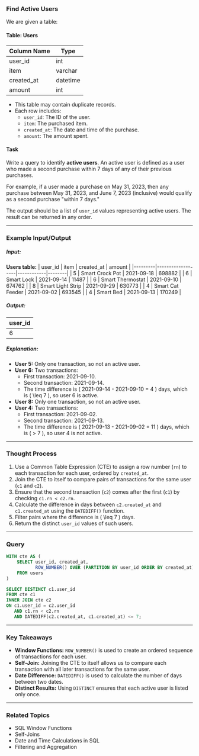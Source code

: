 ### Find Active Users

We are given a table:

#### Table: Users
| Column Name | Type     |
|-------------|----------|
| user_id     | int      |
| item        | varchar  |
| created_at  | datetime |
| amount      | int      |

- This table may contain duplicate records.
- Each row includes:
  - `user_id`: The ID of the user.
  - `item`: The purchased item.
  - `created_at`: The date and time of the purchase.
  - `amount`: The amount spent.

#### Task
Write a query to identify **active users**. An active user is defined as a user who made a second purchase within 7 days of any of their previous purchases.

For example, if a user made a purchase on May 31, 2023, then any purchase between May 31, 2023, and June 7, 2023 (inclusive) would qualify as a second purchase "within 7 days."

The output should be a list of `user_id` values representing active users. The result can be returned in any order.

---

### Example Input/Output

##### Input:
**Users table:**
| user_id | item              | created_at | amount |
|---------|-------------------|------------|--------|
| 5       | Smart Crock Pot   | 2021-09-18 | 698882 |
| 6       | Smart Lock        | 2021-09-14 | 11487  |
| 6       | Smart Thermostat  | 2021-09-10 | 674762 |
| 8       | Smart Light Strip | 2021-09-29 | 630773 |
| 4       | Smart Cat Feeder  | 2021-09-02 | 693545 |
| 4       | Smart Bed         | 2021-09-13 | 170249 |

##### Output:
| user_id |
|---------|
| 6       |

##### Explanation:
- **User 5:** Only one transaction, so not an active user.
- **User 6:** Two transactions:
  - First transaction: 2021-09-10.
  - Second transaction: 2021-09-14.
  - The time difference is \( 2021-09-14 - 2021-09-10 = 4 \) days, which is \( \leq 7 \), so user 6 is active.
- **User 8:** Only one transaction, so not an active user.
- **User 4:** Two transactions:
  - First transaction: 2021-09-02.
  - Second transaction: 2021-09-13.
  - The time difference is \( 2021-09-13 - 2021-09-02 = 11 \) days, which is \( > 7 \), so user 4 is not active.

---

### Thought Process
1. Use a Common Table Expression (CTE) to assign a row number (`rn`) to each transaction for each user, ordered by `created_at`.
2. Join the CTE to itself to compare pairs of transactions for the same user (`c1` and `c2`).
3. Ensure that the second transaction (`c2`) comes after the first (`c1`) by checking `c1.rn < c2.rn`.
4. Calculate the difference in days between `c2.created_at` and `c1.created_at` using the `DATEDIFF()` function.
5. Filter pairs where the difference is \( \leq 7 \) days.
6. Return the distinct `user_id` values of such users.

---

### Query
```sql
WITH cte AS (
    SELECT user_id, created_at,
           ROW_NUMBER() OVER (PARTITION BY user_id ORDER BY created_at) AS rn
    FROM users
)

SELECT DISTINCT c1.user_id
FROM cte c1
INNER JOIN cte c2
ON c1.user_id = c2.user_id
   AND c1.rn < c2.rn
   AND DATEDIFF(c2.created_at, c1.created_at) <= 7;
```

---

### Key Takeaways
- **Window Functions:** `ROW_NUMBER()` is used to create an ordered sequence of transactions for each user.
- **Self-Join:** Joining the CTE to itself allows us to compare each transaction with all later transactions for the same user.
- **Date Difference:** `DATEDIFF()` is used to calculate the number of days between two dates.
- **Distinct Results:** Using `DISTINCT` ensures that each active user is listed only once.

---

### Related Topics
- SQL Window Functions
- Self-Joins
- Date and Time Calculations in SQL
- Filtering and Aggregation
